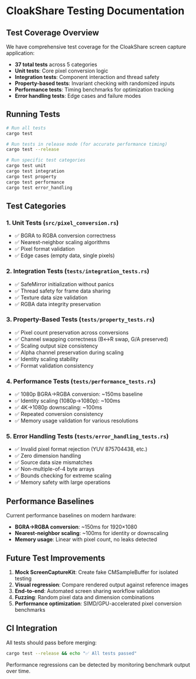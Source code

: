 # CloakShare Testing Documentation

## Test Coverage Overview

We have comprehensive test coverage for the CloakShare screen capture application:

- **37 total tests** across 5 categories
- **Unit tests**: Core pixel conversion logic
- **Integration tests**: Component interaction and thread safety  
- **Property-based tests**: Invariant checking with randomized inputs
- **Performance tests**: Timing benchmarks for optimization tracking
- **Error handling tests**: Edge cases and failure modes

## Running Tests

```bash
# Run all tests
cargo test

# Run tests in release mode (for accurate performance timing)
cargo test --release

# Run specific test categories
cargo test unit
cargo test integration  
cargo test property
cargo test performance
cargo test error_handling
```

## Test Categories

### 1. Unit Tests (`src/pixel_conversion.rs`)
- ✅ BGRA to RGBA conversion correctness
- ✅ Nearest-neighbor scaling algorithms
- ✅ Pixel format validation
- ✅ Edge cases (empty data, single pixels)

### 2. Integration Tests (`tests/integration_tests.rs`)
- ✅ SafeMirror initialization without panics
- ✅ Thread safety for frame data sharing
- ✅ Texture data size validation
- ✅ RGBA data integrity preservation

### 3. Property-Based Tests (`tests/property_tests.rs`) 
- ✅ Pixel count preservation across conversions
- ✅ Channel swapping correctness (B↔R swap, G/A preserved)
- ✅ Scaling output size consistency
- ✅ Alpha channel preservation during scaling
- ✅ Identity scaling stability
- ✅ Format validation consistency

### 4. Performance Tests (`tests/performance_tests.rs`)
- ✅ 1080p BGRA→RGBA conversion: ~150ms baseline
- ✅ Identity scaling (1080p→1080p): ~100ms
- ✅ 4K→1080p downscaling: ~100ms  
- ✅ Repeated conversion consistency
- ✅ Memory usage validation for various resolutions

### 5. Error Handling Tests (`tests/error_handling_tests.rs`)
- ✅ Invalid pixel format rejection (YUV 875704438, etc.)
- ✅ Zero dimension handling
- ✅ Source data size mismatches
- ✅ Non-multiple-of-4 byte arrays
- ✅ Bounds checking for extreme scaling
- ✅ Memory safety with large operations

## Performance Baselines

Current performance baselines on modern hardware:
- **BGRA→RGBA conversion**: ~150ms for 1920×1080 
- **Nearest-neighbor scaling**: ~100ms for identity or downscaling
- **Memory usage**: Linear with pixel count, no leaks detected

## Future Test Improvements

1. **Mock ScreenCaptureKit**: Create fake CMSampleBuffer for isolated testing
2. **Visual regression**: Compare rendered output against reference images  
3. **End-to-end**: Automated screen sharing workflow validation
4. **Fuzzing**: Random pixel data and dimension combinations
5. **Performance optimization**: SIMD/GPU-accelerated pixel conversion benchmarks

## CI Integration

All tests should pass before merging:
```bash
cargo test --release && echo "✅ All tests passed"
```

Performance regressions can be detected by monitoring benchmark output over time.